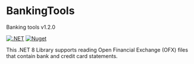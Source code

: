 # BankingTools
Banking tools v1.2.0

[![.NET](https://github.com/jim-dale/BankingTools/actions/workflows/dotnet.yml/badge.svg)](https://github.com/jim-dale/BankingTools/actions/workflows/dotnet.yml)
[![Nuget](https://img.shields.io/nuget/v/OfxNet)](https://www.nuget.org/packages/OfxNet/)

This .NET 8 Library supports reading Open Financial Exchange (OFX) files that contain bank and credit card statements.
